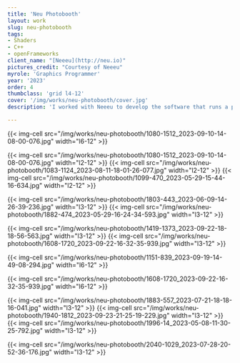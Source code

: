 ```yaml
---
title: 'Neu Photobooth'
layout: work
slug: neu-photobooth
tags:
- Shaders
- C++
- openFrameworks
client_name: "[Neeeu](http://neu.io)"
pictures_credit: "Courtesy of Neeeu"
myrole: 'Graphics Programmer'
year: '2023'
order: 4
thumbclass: 'grid l4-12'
cover: '/img/works/neu-photobooth/cover.jpg'
description: 'I worked with Neeeu to develop the software that runs a photo booth stand. I created a generative solution for composing visual collages of geometric shapes and faces features. I implemented a custom graphics pipeline that uses *Signed Distance Function* to add shadows, textures and colors gradients to the standard 2D drawing functions in openFrameworks.'

---
```






{{< img-cell src="/img/works/neu-photobooth/1080-1512_2023-09-10-14-08-00-076.jpg" width="l6-12" >}}

{{< img-cell src="/img/works/neu-photobooth/1080-1512_2023-09-10-14-08-00-076.jpg" width="l2-12" >}}
{{< img-cell src="/img/works/neu-photobooth/1083-1124_2023-08-11-18-01-26-077.jpg" width="l2-12" >}}
{{< img-cell src="/img/works/neu-photobooth/1099-470_2023-05-29-15-44-16-634.jpg" width="l2-12" >}}


{{< img-cell src="/img/works/neu-photobooth/1803-443_2023-06-09-14-26-39-236.jpg" width="l3-12" >}}
{{< img-cell src="/img/works/neu-photobooth/1882-474_2023-05-29-16-24-34-593.jpg" width="l3-12" >}}


{{< img-cell src="/img/works/neu-photobooth/1419-1373_2023-09-22-18-18-56-563.jpg" width="l3-12" >}}
{{< img-cell src="/img/works/neu-photobooth/1608-1720_2023-09-22-16-32-35-939.jpg" width="l3-12" >}}

{{< img-cell src="/img/works/neu-photobooth/1151-839_2023-09-19-14-49-08-294.jpg" width="l6-12" >}}

{{< img-cell src="/img/works/neu-photobooth/1608-1720_2023-09-22-16-32-35-939.jpg" width="l6-12" >}}

{{< img-cell src="/img/works/neu-photobooth/1883-557_2023-07-21-18-18-16-041.jpg" width="l3-12" >}}
{{< img-cell src="/img/works/neu-photobooth/1940-1812_2023-09-23-21-25-19-229.jpg" width="l3-12" >}}
{{< img-cell src="/img/works/neu-photobooth/1996-14_2023-05-08-11-30-25-792.jpg" width="l3-12" >}}

{{< img-cell src="/img/works/neu-photobooth/2040-1029_2023-07-28-20-52-36-176.jpg" width="l3-12" >}}

